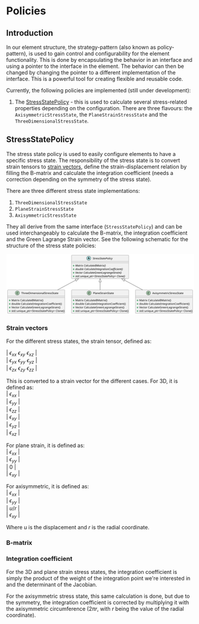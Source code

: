 # Policies

## Introduction

In our element structure, the strategy-pattern (also known as policy-pattern), is used to gain control and
configurability for the element functionality. This is done by encapsulating the behavior in an interface and using a
pointer to the interface in the element. The behavior can then be changed by changing the pointer to a different
implementation of the interface. This is a powerful tool for creating flexible and reusable code.

Currently, the following policies are implemented (still under development):

1. The [StressStatePolicy](#stressstatepolicy) - this is used to calculate several stress-related properties depending
   on the configuration. There are three flavours: the `AxisymmetricStressState`, the `PlaneStrainStressState` and
   the `ThreeDimensionalStressState`.

## StressStatePolicy

The stress state policy is used to easily configure elements to have a specific stress state. The responsibility of the
stress state is to convert strain tensors to [strain vectors](#strain-vectors), define the strain-displacement relation
by filling the B-matrix and calculate the integration coefficient (needs a correction depending on the symmetry of the
stress state).

There are three different
stress state implementations:

1. `ThreeDimensionalStressState`
2. `PlaneStrainStressState`
3. `AxisymmetricStressState`

They all derive from the same interface (`StressStatePolicy`) and can be used interchangeably to calculate the B-matrix,
the integration coefficient and the Green Lagrange Strain vector. See the following schematic for the structure of the
stress state policies:

![stress_state_policies.svg](stress_state_policies.svg)

### Strain vectors

For the different stress states, the strain tensor, defined as:

| $\epsilon_{xx}$ $\epsilon_{xy}$ $\epsilon_{xz}$ |\
| $\epsilon_{yx}$ $\epsilon_{yy}$ $\epsilon_{yz}$ | \
| $\epsilon_{zx}$ $\epsilon_{zy}$ $\epsilon_{zz}$ |

This is converted to a strain vector for the different cases. For 3D, it is defined as:\
| $\epsilon_{xx}$ |\
| $\epsilon_{yy}$ |\
| $\epsilon_{zz}$ |\
| $\epsilon_{xy}$ |\
| $\epsilon_{yz}$ |\
| $\epsilon_{xz}$ |

For plane strain, it is defined as:\
| $\epsilon_{xx}$ |\
| $\epsilon_{yy}$ |\
| $0$ |\
| $\epsilon_{xy}$ |

For axisymmetric, it is defined as:\
| $\epsilon_{xx}$ |\
| $\epsilon_{yy}$ |\
| $u/r$ |\
| $\epsilon_{xy}$ |

Where $u$ is the displacement and $r$ is the radial coordinate. 


### B-matrix



### Integration coefficient

For the 3D and plane strain stress states, the integration coefficient is simply the product of the weight of the
integration point we're interested in and the determinant of the Jacobian.

For the axisymmetric stress state, this same calculation is done, but due to the symmetry, the integration coefficient
is corrected by multiplying it with the axisymmetric circumference ($2\pi r$, with $r$ being the value of the radial
coordinate).

